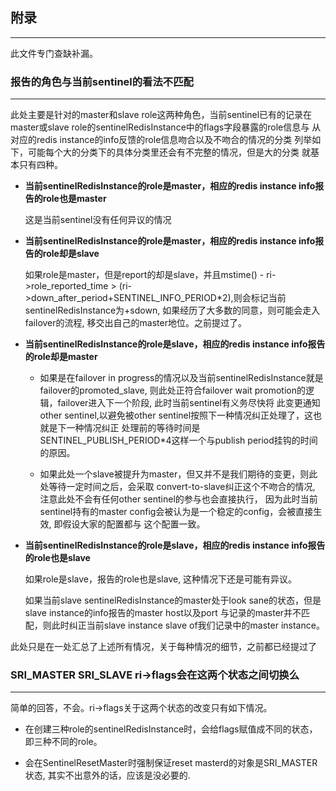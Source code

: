 ## 附录
------

此文件专门查缺补漏。

### **报告的角色与当前sentinel的看法不匹配**
--------------------------------------------

此处主要是针对的master和slave role这两种角色，当前sentinel已有的记录在
master或slave role的sentinelRedisInstance中的flags字段暴露的role信息与
从对应的redis instance的info反馈的role信息吻合以及不吻合的情况的分类
列举如下，可能每个大的分类下的具体分类里还会有不完整的情况，但是大的分类
就基本只有四种。

- **当前sentinelRedisInstance的role是master，相应的redis instance info报告的role也是master**

    这是当前sentinel没有任何异议的情况

- **当前sentinelRedisInstance的role是master，相应的redis instance info报告的role却是slave**

    如果role是master，但是report的却是slave，并且mstime() - ri->role_reported_time >
    (ri->down_after_period+SENTINEL_INFO_PERIOD*2),则会标记当前sentinelRedisInstance为+sdown,
    如果经历了大多数的同意，则可能会走入failover的流程, 移交出自己的master地位。之前提过了。

- **当前sentinelRedisInstance的role是slave，相应的redis instance info报告的role却是master**

    - 如果是在failover in progress的情况以及当前sentinelRedisInstance就是failover的promoted_slave,
    则此处正符合failover wait promotion的逻辑，failover进入下一个阶段, 此时当前sentinel有义务尽快将
    此变更通知other sentinel,以避免被other sentinel按照下一种情况纠正处理了，这也就是下一种情况纠正
    处理前的等待时间是SENTINEL_PUBLISH_PERIOD*4这样一个与publish period挂钩的时间的原因。

    - 如果此处一个slave被提升为master，但又并不是我们期待的变更，则此处等待一定时间之后，会采取
    convert-to-slave纠正这个不吻合的情况, 注意此处不会有任何other sentinel的参与也会直接执行，
    因为此时当前sentinel持有的master config会被认为是一个稳定的config，会被直接生效, 即假设大家的配置都与
    这个配置一致。

- **当前sentinelRedisInstance的role是slave，相应的redis instance info报告的role也是slave**

    如果role是slave，报告的role也是slave, 这种情况下还是可能有异议。

    如果当前slave sentinelRedisInstance的master处于look sane的状态，但是slave instance的info报告的master host以及port
    与记录的master并不匹配，则此时纠正当前slave instance slave of我们记录中的master instance。

此处只是在一处汇总了上述所有情况，关于每种情况的细节，之前都已经提过了

### **SRI_MASTER SRI_SLAVE ri->flags会在这两个状态之间切换么**
--------------------------------------------------------------

简单的回答，不会。ri->flags关于这两个状态的改变只有如下情况。

- 在创建三种role的sentinelRedisInstance时，会给flags赋值成不同的状态，即三种不同的role。

- 会在SentinelResetMaster时强制保证reset masterd的对象是SRI_MASTER状态, 其实不出意外的话，应该是没必要的.
